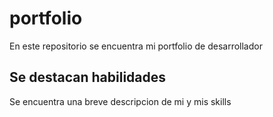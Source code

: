 # portfolio
En este repositorio se encuentra mi portfolio de desarrollador 

## Se destacan habilidades
Se encuentra una breve descripcion de mi y mis skills
